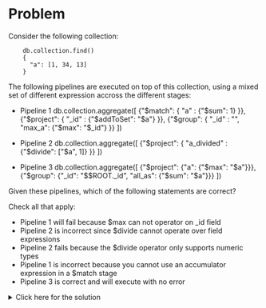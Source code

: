 # Problem
Consider the following collection:

        db.collection.find()
        {
          "a": [1, 34, 13]
        }

The following pipelines are executed on top of this collection, using a mixed set of different expression accross the different stages:

 - Pipeline 1
        db.collection.aggregate([
          {"$match": { "a" : {"$sum": 1}  }},
          {"$project": { "_id" : {"$addToSet": "$a"}  }},
          {"$group": { "_id" : "", "max_a": {"$max": "$_id"}  }}
        ])

 - Pipeline 2
        db.collection.aggregate([
            {"$project": { "a_divided" : {"$divide": ["$a", 1]}  }}
        ])
		
 - Pipeline 3
        db.collection.aggregate([
            {"$project": {"a": {"$max": "$a"}}},
            {"$group": {"_id": "$$ROOT._id", "all_as": {"$sum": "$a"}}}
        ])

Given these pipelines, which of the following statements are correct?

Check all that apply:
 - Pipeline 1 will fail because $max can not operator on _id field
 - Pipeline 2 is incorrect since $divide cannot operate over field expressions
 - Pipeline 2 fails because the $divide operator only supports numeric types
 - Pipeline 1 is incorrect because you cannot use an accumulator expression in a $match stage
 - Pipeline 3 is correct and will execute with no error

<details>
  <summary>Click here for the solution</summary>
    <ul>
      <li>Pipeline 2 fails because the $divide operator only supports numeric types</li>
	  <li>Pipeline 1 is incorrect because you cannot use an accumulator expression in a $match stage</li>
	  <li>Pipeline 3 is correct and will execute with no error</li>
    </ul>
</details>